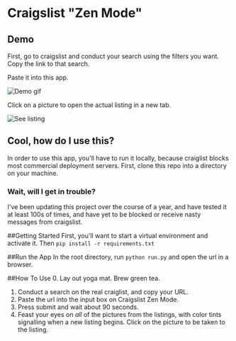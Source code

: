# Craigslist "Zen Mode"

## Demo

First, go to craigslist and conduct your search using the filters you want. Copy the link to that search.

Paste it into this app.

![Demo gif](demo.gif)

Click on a picture to open the actual listing in a new tab.

![See listing](listing.gif)

## Cool, how do I use this?

In order to use this app, you'll have to run it locally, because craiglist blocks most commercial deployment servers. First, clone this repo into a directory on your machine.

### Wait, will I get in trouble?

I've been updating this project over the course of a year, and have tested it at least 100s of times, and have yet to be blocked or receive nasty messages from craigslist.

##Getting Started
First, you'll want to start a virtual environment and activate it. Then
`pip install -r requirements.txt`

##Run the App
In the root directory, run
`python run.py`
and open the url in a browser.

##How To Use
0. Lay out yoga mat. Brew green tea.
1. Conduct a search on the real craiglist, and copy your URL. 
2. Paste the url into the input box on Craigslist Zen Mode. 
3. Press submit and wait about 90 seconds. 
4. Feast your eyes on *all* of the pictures from the listings, with color tints signalling when a new listing begins. Click on the picture to be taken to the listing. 



